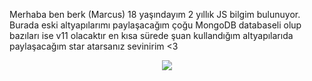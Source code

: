 Merhaba ben berk (Marcus) 18 yaşındayım 2 yıllık JS bilgim bulunuyor. Burada eski altyapılarımı paylaşacağım çoğu MongoDB databaseli olup bazıları ise v11 olacaktır en kısa sürede şuan kullandığım altyapılarıda paylaşacağım star atarsanız sevinirim <3

<div align="center">
    <a href="https://discord.com/users/831474428465774602" title="Discord Profile"><img src="https://lanyard-profile-readme.vercel.app/api/831474428465774602"></a>
</div>
